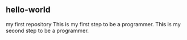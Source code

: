 ## hello-world
my first repository
This is my first step to be a programmer.
This is my second step to be a programmer.

